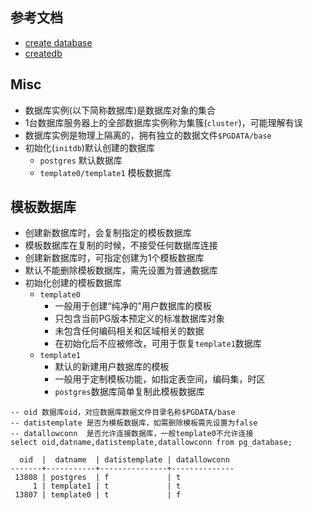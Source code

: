 ## 参考文档
- [create database](http://www.postgres.cn/docs/10/sql-createdatabase.html)
- [createdb](http://www.postgres.cn/docs/10/app-createdb.html)

## Misc
- 数据库实例(以下简称数据库)是数据库对象的集合
- 1台数据库服务器上的全部数据库实例称为集簇(`cluster`)，可能理解有误
- 数据库实例是物理上隔离的，拥有独立的数据文件`$PGDATA/base`
- 初始化(`initdb`)默认创建的数据库
    -  `postgres` 默认数据库
    -  `template0/template1` 模板数据库

## 模板数据库
- 创建新数据库时，会复制指定的模板数据库
- 模板数据库在复制的时候，不接受任何数据库连接
- 创建新数据库时，可指定创建为1个模板数据库
- 默认不能删除模板数据库，需先设置为普通数据库
- 初始化创建的模板数据库
    - `template0`
        - 一般用于创建“纯净的”用户数据库的模板 
        - 只包含当前PG版本预定义的标准数据库对象
        - 未包含任何编码相关和区域相关的数据
        - 在初始化后不应被修改，可用于恢复`template1`数据库
    - `template1`
        - 默认的新建用户数据库的模板
        - 一般用于定制模板功能，如指定表空间，编码集，时区
        - `postgres`数据库简单复制此模板数据库
```
-- oid 数据库oid，对应数据库数据文件目录名称$PGDATA/base
-- datistemplate 是否为模板数据库，如需删除模板需先设置为false
-- datallowconn  是否允许连接数据库，一般template0不允许连接
select oid,datname,datistemplate,datallowconn from pg_database;

  oid  |  datname  | datistemplate | datallowconn 
-------+-----------+---------------+--------------
 13808 | postgres  | f             | t
     1 | template1 | t             | t
 13807 | template0 | t             | f

```